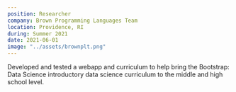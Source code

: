 ```yaml
---
position: Researcher
company: Brown Programming Languages Team
location: Providence, RI
during: Summer 2021
date: 2021-06-01
image: "../assets/brownplt.png"
---
```


Developed and tested a webapp and curriculum to help bring the Bootstrap: Data Science introductory data science curriculum to the middle and high school level.
